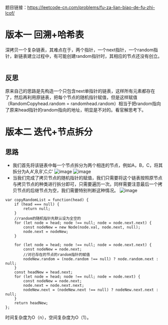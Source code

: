 题目链接：https://leetcode-cn.com/problems/fu-za-lian-biao-de-fu-zhi-lcof/
# 版本一 回溯+哈希表
深拷贝一个复杂链表，其难点在于，两个指针，一个next指针，一个random指针，新链表建立过程中，有可能创建random指针时，其相应的节点还没有创立。
```

```

## 反思
原来自己的思路是先构造一个只包含next单指针的链表，这样所有元素都存在了，然后再利用原链表，把每个节点的随机指针赋值，但是这样赋值（RandomCopyhead.random = randomhead.random）相当于把random指向了原来head指针的random指向的地址，明显是不对的。看官解思考下。
# 版本二 迭代+节点拆分
## 思路
- 我们首先将该链表中每一个节点拆分为两个相连的节点，例如A，B，C，将其拆分为A,A',B,B',C,C'
![image](https://user-images.githubusercontent.com/72443094/146143694-6a832c1e-4b07-4138-ad93-5abddc6e2ab3.png)
![image](https://user-images.githubusercontent.com/72443094/146144072-7d21d4ca-d31e-4246-8349-b13954c8cd11.png)
- 当我们完成了拷贝节点的随机指针的赋值，我们只需要将这个链表按照原节点与拷贝节点的种类进行拆分即可，只需要遍历一次。同样需要注意最后一个拷贝节点的后继节点为空，我们需要特别判断这种情况。
![image](https://user-images.githubusercontent.com/72443094/146144196-60399810-5676-4493-bf96-057eb1a99a45.png)
```
var copyRandomList = function(head) {
    if (head === null) {
        return null;
    }
    //random的随机指针先默认设为全空的
    for (let node = head; node !== null; node = node.next.next) {
        const nodeNew = new Node(node.val, node.next, null);
        node.next = nodeNew;
    }
    
    for (let node = head; node !== null; node = node.next.next) {
        const nodeNew = node.next;
        //对已存在的节点的random指针的赋值
        nodeNew.random = (node.random !== null) ? node.random.next : null;
    }
    const headNew = head.next;
    for (let node = head; node !== null; node = node.next) {
        const nodeNew = node.next;
        node.next = node.next.next;
        nodeNew.next = (nodeNew.next !== null) ? nodeNew.next.next : null;
    }
    return headNew;
};
```
时间复杂度为O（n），空间复杂度为O（1）。
